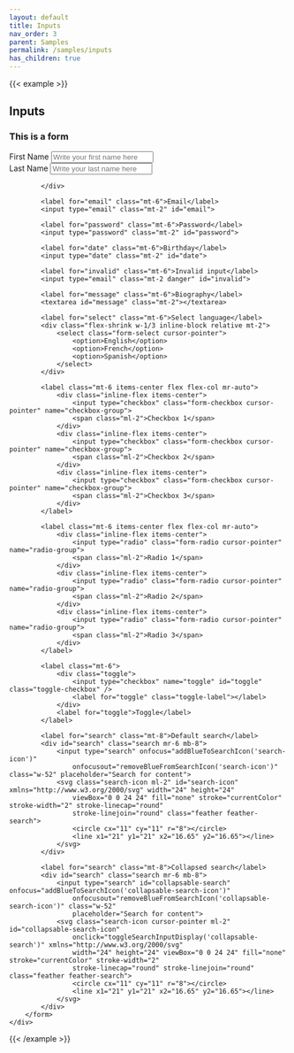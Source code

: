 ```yaml
---
layout: default
title: Inputs
nav_order: 3
parent: Samples
permalink: /samples/inputs
has_children: true
---
```


{{< example >}}
<div class="bg-gray-100">
    <div class="container my-8 mx-auto shadow-lg p-8 rounded shadow-md-md bg-white max-w-6xl">
        <h2 class="mb-4">Inputs</h2>
        <form class="flex flex-col">
            <h3>This is a form</h3>
            <div class="flex items-center justify-between">
                <div class="flex flex-col w-1/2 mr-4">
                    <label for="first-name" class="mt-6">First Name</label>
                    <input type="text" id="first-name" class="mt-2" placeholder="Write your first name here">
                </div>
                <div class="flex flex-col w-1/2 ml-4">
                    <label for="last-name" class="mt-6">Last Name</label>
                    <input type="text" class="mt-2" id="last-name" placeholder="Write your last name here">
                </div>

            </div>

            <label for="email" class="mt-6">Email</label>
            <input type="email" class="mt-2" id="email">

            <label for="password" class="mt-6">Password</label>
            <input type="password" class="mt-2" id="password">

            <label for="date" class="mt-6">Birthday</label>
            <input type="date" class="mt-2" id="date">

            <label for="invalid" class="mt-6">Invalid input</label>
            <input type="email" class="mt-2 danger" id="invalid">

            <label for="message" class="mt-6">Biography</label>
            <textarea id="message" class="mt-2"></textarea>

            <label for="select" class="mt-6">Select language</label>
            <div class="flex-shrink w-1/3 inline-block relative mt-2">
                <select class="form-select cursor-pointer">
                    <option>English</option>
                    <option>French</option>
                    <option>Spanish</option>
                </select>
            </div>

            <label class="mt-6 items-center flex flex-col mr-auto">
                <div class="inline-flex items-center">
                    <input type="checkbox" class="form-checkbox cursor-pointer" name="checkbox-group">
                    <span class="ml-2">Checkbox 1</span>
                </div>
                <div class="inline-flex items-center">
                    <input type="checkbox" class="form-checkbox cursor-pointer" name="checkbox-group">
                    <span class="ml-2">Checkbox 2</span>
                </div>
                <div class="inline-flex items-center">
                    <input type="checkbox" class="form-checkbox cursor-pointer" name="checkbox-group">
                    <span class="ml-2">Checkbox 3</span>
                </div>
            </label>

            <label class="mt-6 items-center flex flex-col mr-auto">
                <div class="inline-flex items-center">
                    <input type="radio" class="form-radio cursor-pointer" name="radio-group">
                    <span class="ml-2">Radio 1</span>
                </div>
                <div class="inline-flex items-center">
                    <input type="radio" class="form-radio cursor-pointer" name="radio-group">
                    <span class="ml-2">Radio 2</span>
                </div>
                <div class="inline-flex items-center">
                    <input type="radio" class="form-radio cursor-pointer" name="radio-group">
                    <span class="ml-2">Radio 3</span>
                </div>
            </label>

            <label class="mt-6">
                <div class="toggle">
                    <input type="checkbox" name="toggle" id="toggle" class="toggle-checkbox" />
                    <label for="toggle" class="toggle-label"></label>
                </div>
                <label for="toggle">Toggle</label>
            </label>

            <label for="search" class="mt-8">Default search</label>
            <div id="search" class="search mr-6 mb-8">
                <input type="search" onfocus="addBlueToSearchIcon('search-icon')"
                    onfocusout="removeBlueFromSearchIcon('search-icon')" class="w-52" placeholder="Search for content">
                <svg class="search-icon ml-2" id="search-icon" xmlns="http://www.w3.org/2000/svg" width="24" height="24"
                    viewBox="0 0 24 24" fill="none" stroke="currentColor" stroke-width="2" stroke-linecap="round"
                    stroke-linejoin="round" class="feather feather-search">
                    <circle cx="11" cy="11" r="8"></circle>
                    <line x1="21" y1="21" x2="16.65" y2="16.65"></line>
                </svg>
            </div>

            <label for="search" class="mt-8">Collapsed search</label>
            <div id="search" class="search mr-6 mb-8">
                <input type="search" id="collapsable-search" onfocus="addBlueToSearchIcon('collapsable-search-icon')"
                    onfocusout="removeBlueFromSearchIcon('collapsable-search-icon')" class="w-52"
                    placeholder="Search for content">
                <svg class="search-icon cursor-pointer ml-2" id="collapsable-search-icon"
                    onclick="toggleSearchInputDisplay('collapsable-search')" xmlns="http://www.w3.org/2000/svg"
                    width="24" height="24" viewBox="0 0 24 24" fill="none" stroke="currentColor" stroke-width="2"
                    stroke-linecap="round" stroke-linejoin="round" class="feather feather-search">
                    <circle cx="11" cy="11" r="8"></circle>
                    <line x1="21" y1="21" x2="16.65" y2="16.65"></line>
                </svg>
            </div>
        </form>
    </div>
</div>
<script>
    function toggleSearchInputDisplay(id) {
        let collapsableSearch = document.getElementById(id);
        console.log(collapsableSearch.style.display);
        if (collapsableSearch.style.display === "block") {
            hideSearchInput(id);
        } else {
            console.log("displaying");
            collapsableSearch.style.display = "block";
            collapsableSearch.focus();
            addBlueToSearchIcon(id + "-icon");
        }
    }

    function hideSearchInput(id) {
        let collapsableSearch = document.getElementById(id);
        removeBlueFromSearchIcon(id + "-icon");
        if (!collapsableSearch.value) {
            collapsableSearch.style.display = "none";
        }
    }

    function toggleSearchIconColor(id) {
        let searchIcon = document.getElementById(id);
        if (searchIcon.classList.contains("text-gnome-blue-500")) {
            removeBlueFromSearchIcon(id);
        } else {
            addBlueToSearchIcon(id);
        }
    }

    function addBlueToSearchIcon(id) {
        let searchIcon = document.getElementById(id);
        searchIcon.classList.add("text-gnome-blue-500");
    }

    function removeBlueFromSearchIcon(id) {
        let searchIcon = document.getElementById(id);
        searchIcon.classList.remove("text-gnome-blue-500");
    }
</script>
{{< /example >}}
